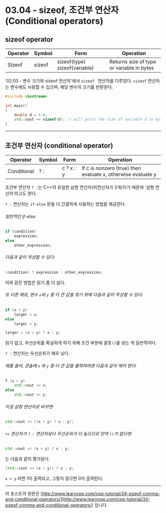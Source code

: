 # 03.04 - sizeof, 조건부 연산자 (Conditional operators)

## **sizeof operator**

| Operator | Symbol | Form                          | Operation                                 |
| -------- | ------ | ----------------------------- | ----------------------------------------- |
| Sizeof   | sizeof | sizeof(type) sizeof(variable) | Returns size of type or variable in bytes |

'02.03 - 변수 크기와 sizeof 연산자'에서 `sizeof ` 연산자를 다루었다. `sizeof` 연산자는 변수에도 사용할 수 있으며, 해당 변수의 크기를 반환한다.

```cpp
#include <iostream>
 
int main()
{
    double d = 5.0;
    std::cout << sizeof(d); // will print the size of variable d in bytes
}
```

---

## 조건부 연산자 (conditional operator)

| Operator    | Symbol | Form      | Operation                                                    |
| ----------- | ------ | --------- | ------------------------------------------------------------ |
| Conditional | ? :    | c ? x : y | If c is nonzero (true) then evaluate x, otherwise evaluate y |

조건부 연산자 `? :`는 C++의 유일한 삼항 연산자(피연산자가 3개)이기 때문에 '삼항 연산자'라고도 한다.

`? :` 연산자는 `if-else` 문을 더 간결하게 사용하는 방법을 제공한다.

###### 일반적인 if-else:

```cpp
if (condition)
    expression;
else
    other_expression;
```

###### 다음과 같이 작성할 수 있다:

```cpp
(condition) ? expression : other_expression;
```

이와 같은 방법은 읽기 좀 더 쉽다.

###### 또 다른 예로, 변수 `x`와 `y` 중 더 큰 값을 찾기 위해 다음과 같이 작성할 수 있다:

```cpp
if (x > y)
    larger = x;
else
    larger = y;
```

```cpp
larger = (x > y) ? x : y;
```

읽기 쉽고, 우선순위를 확실하게 하기 위해 조건 부분에 괄호`()`를 넣는 게 일반적이다.

`? :` 연산자는 우선순위가 매우 낮다. 

###### 예를 들어, 콘솔에 `x` 와 `y` 중 더 큰 값을 출력하려면 다음과 같이 해야 한다:

```cpp
f (x > y)
    std::cout << x;
else
    std::cout << y;
```

###### 이걸 삼항 연산자로 바꾸면:

```cpp
std::cout << ((x > y) ? x : y);
```

###### `<<` 연산자가 `? :` 연산자보다 우선순위가 더 높으므로 만약 `()`가 없다면:

```cpp
std::cout << (x > y) ? x : y;
```

는 다음과 같이 평가된다.

```cpp
(std::cout << (x > y)) ? x : y;
```

`x > y` 라면 1이 출력되고, 그렇지 않으면 0이 출력된다.

---

이 포스트의 원문은 [http://www.learncpp.com/cpp-tutorial/34-sizeof-comma-and-conditional-operators/](http://www.learncpp.com/cpp-tutorial/34-sizeof-comma-and-conditional-operators/) 입니다.